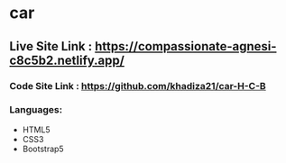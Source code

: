 # car

## Live Site Link : https://compassionate-agnesi-c8c5b2.netlify.app/

### Code Site Link : https://github.com/khadiza21/car-H-C-B

### Languages:

- HTML5
- CSS3
- Bootstrap5
